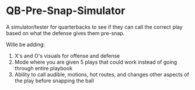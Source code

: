 # QB-Pre-Snap-Simulator
A simulator/tester for quarterbacks to see if they can call the correct play based on what the defense gives them pre-snap.

Wille be adding:
1. X's and O's visuals for offense and defense
2. Mode where you are given 5 plays that could work instead of going through entire playbook
3. Ability to call audible, motions, hot routes, and changes other aspects of the play before snapping the ball
